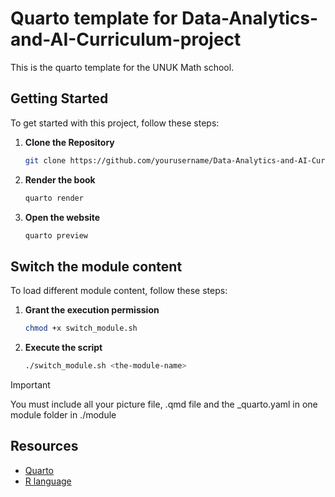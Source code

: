 # Quarto template for Data-Analytics-and-AI-Curriculum-project
This is the quarto template for the UNUK Math school. 

## Getting Started
To get started with this project, follow these steps:

1. **Clone the Repository**
   ```bash
   git clone https://github.com/yourusername/Data-Analytics-and-AI-Curriculum-project.git
   ```
   
2. **Render the book**
   ```bash
   quarto render
   ```
3. **Open the website**
   ```bash
   quarto preview
   ```

## Switch the module content
To load different module content, follow these steps:

1. **Grant the execution permission** 
   ```bash
   chmod +x switch_module.sh
   ```
2. **Execute the script**
   ```bash
   ./switch_module.sh <the-module-name>
   ```
> [!IMPORTANT]
>   You must include all your picture file, .qmd file and the _quarto.yaml in one module folder in ./module

## Resources
- [Quarto](https://quarto.org/)
- [R language](https://www.r-project.org/)
